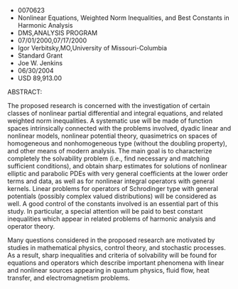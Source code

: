 
* 0070623
* Nonlinear Equations, Weighted Norm Inequalities, and Best Constants in Harmonic Analysis
* DMS,ANALYSIS PROGRAM
* 07/01/2000,07/17/2000
* Igor Verbitsky,MO,University of Missouri-Columbia
* Standard Grant
* Joe W. Jenkins
* 06/30/2004
* USD 89,913.00

ABSTRACT:

The proposed research is concerned with the investigation of certain classes of
nonlinear partial differential and integral equations, and related weighted norm
inequalities. A systematic use will be made of function spaces intrinsically
connected with the problems involved, dyadic linear and nonlinear models,
nonlinear potential theory, quasimetrics on spaces of homogeneous and
nonhomogeneous type (without the doubling property), and other means of modern
analysis. The main goal is to characterize completely the solvability problem
(i.e., find necessary and matching sufficient conditions), and obtain sharp
estimates for solutions of nonlinear elliptic and parabolic PDEs with very
general coefficients at the lower order terms and data, as well as for nonlinear
integral operators with general kernels. Linear problems for operators of
Schrodinger type with general potentials (possibly complex valued distributions)
will be considered as well. A good control of the constants involved is an
essential part of this study. In particular, a special attention will be paid to
best constant inequalities which appear in related problems of harmonic analysis
and operator theory.

Many questions considered in the proposed research are motivated by studies in
mathematical physics, control theory, and stochastic processes. As a result,
sharp inequalities and criteria of solvability will be found for equations and
operators which describe important phenomena with linear and nonlinear sources
appearing in quantum physics, fluid flow, heat transfer, and electromagnetism
problems.


